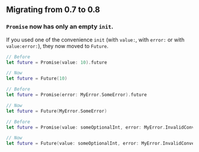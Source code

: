 ## Migrating from 0.7 to 0.8

### `Promise` now has only an empty `init`. 

If you used one of the convenience `init` (with `value:`, with `error:` or with `value:error:`), they now moved to `Future`.

```swift
// Before
let future = Promise(value: 10).future

// Now
let future = Future(10)
```

```swift
// Before
let future = Promise(error: MyError.SomeError).future

// Now
let future = Future(MyError.SomeError)
```

```swift
// Before
let future = Promise(value: someOptionalInt, error: MyError.InvalidConversion).future

// Now
let future = Future(value: someOptionalInt, error: MyError.InvalidConversion)
```
